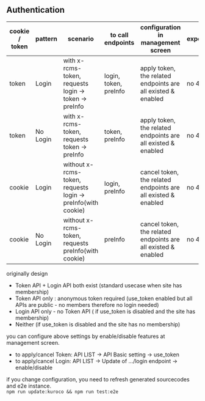 ## Authentication

| cookie / token | pattern  | scenario                                                  | to call endpoints  | configuration in management screen                            | expected |
| -------------- | -------- | --------------------------------------------------------- | ------------------ | ------------------------------------------------------------- | -------- |
| token          | Login    | with x-rcms-token, requests login -> token -> preInfo        | login, token, preInfo | apply token, the related endpoints are all existed & enabled  | no 401   |
| token          | No Login | with x-rcms-token, requests token -> preInfo                 | token, preInfo        | apply token, the related endpoints are all existed & enabled  | no 401   |
| cookie         | Login    | without x-rcms-token, requests login -> preInfo(with cookie) | login, preInfo        | cancel token, the related endpoints are all existed & enabled | no 401   |
| cookie         | No Login | without x-rcms-token, requests preInfo(with cookie)          | preInfo               | cancel token, the related endpoints are all existed & enabled | no 401   |

originally design

- Token API + Login API both exist (standard usecase when site has membership)
- Token API only : anonymous token required (use_token enabled but all APIs are public - no members therefore no login needed)
- Login API only - no Token API ( if use_token is disabled and the site has membership)
- Neither (if use_token is disabled and the site has no membership)

you can configure above settings by enable/disable features at management screen.

- to apply/cancel Token: API LIST -> API Basic setting -> use_token
- to apply/cancel Login: API LIST -> Update of .../login endpoint -> enable/disable

if you change configuration, you need to refresh generated sourcecodes and e2e instance.  
`npm run update:kuroco && npm run test:e2e`
